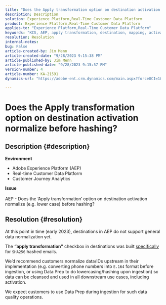```yaml
---
title: "Does the Apply transformation option on destination activation normalize before hashing?"
description: Description
solution: Experience Platform,Real-Time Customer Data Platform
product: Experience Platform,Real-Time Customer Data Platform
applies-to: "Experience Platform,Real-Time Customer Data Platform"
keywords: "KCS, AEP, apply transformation, destination, mapping, activation, RT-CDP, Customer Journey Analytics, normalize, Adobe Experience Platform"
resolution: Resolution
internal-notes: 
bug: False
article-created-by: Jim Menn
article-created-date: "9/28/2023 9:15:38 PM"
article-published-by: Jim Menn
article-published-date: "9/28/2023 9:15:57 PM"
version-number: 4
article-number: KA-21591
dynamics-url: "https://adobe-ent.crm.dynamics.com/main.aspx?forceUCI=1&pagetype=entityrecord&etn=knowledgearticle&id=5c469625-445e-ee11-be6f-6045bd006268"

---
```

# Does the Apply transformation option on destination activation normalize before hashing?

## Description {#description}

<b>Environment</b>
- Adobe Experience Platform (AEP)
- Real-time Customer Data Platform
- Customer Journey Analytics




<b>Issue</b>
<br><br>AEP - Does the ‘Apply transformation’ option on destination activation normalize (e.g. lower case) before hashing?<br>

## Resolution {#resolution}


At this point in time (early 2023), destinations in AEP do not support general data normalization yet.

The <b>“apply transformation”</b> checkbox in destinations was built <u>specifically</u> for `SHA256` hashed emails.

We’d recommend customers normalize data/IDs upstream in their implementation (e.g. converting phone numbers into `E.164` format before ingestion, or using Data Prep to do lowercasing/hashing upon ingestion) so data can be cleansed and used in all downstream use cases, including activation.

We expect customers to use Data Prep during ingestion for such data quality operations.




